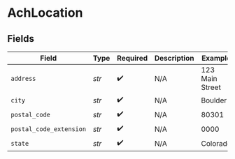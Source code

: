 # AchLocation


## Fields

| Field                   | Type                    | Required                | Description             | Example                 |
| ----------------------- | ----------------------- | ----------------------- | ----------------------- | ----------------------- |
| `address`               | *str*                   | :heavy_check_mark:      | N/A                     | 123 Main Street         |
| `city`                  | *str*                   | :heavy_check_mark:      | N/A                     | Boulder                 |
| `postal_code`           | *str*                   | :heavy_check_mark:      | N/A                     | 80301                   |
| `postal_code_extension` | *str*                   | :heavy_check_mark:      | N/A                     | 0000                    |
| `state`                 | *str*                   | :heavy_check_mark:      | N/A                     | Colorado                |